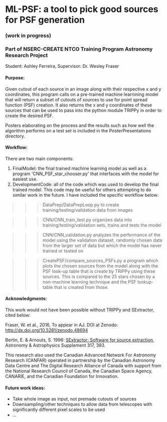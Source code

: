 # ML-PSF: a tool to pick good sources for PSF generation 
### (work in progress)
### Part of NSERC-CREATE NTCO Training Program Astronomy Research Project
Student: Ashley Ferreira, Supervisor: Dr. Wesley Fraser

#### Purpose:

Given cutout of each source in an image along with their respective x and y coordinates, this program calls on a pre-trained machine learnining model that will return a subset of cutouts of sources to use for point spread function (PSF) creation. It also returns the x and y coordinates of these sources that can be used to pass into the python module TRIPPy in order to create the desired PSF.

Posters elaborating on the process and the results such as how well the algorithm performs on a test set is included in the PosterPresentations directory.

#### Workflow:

There are two main components: 
1. FinalModel: the final trained machine learning model as well as a program 'CNN_PSF_star_chooser.py' that interfaces with the model for easiest use. 
2. DevelopmentCode: all of the code which was used to develop the final trained model. This code may be useful for others attempting to do similar work in the future. I have included the specific workflow below: 

>>> DataPrep/DataPrepLoop.py to create training/testing/validation data from images


>>> CNN/CNN_train_test.py organizes data into training/testing/validation sets, trains and tests the model


>>> CNN/CNN_validation.py analyzes the performance of the model using the validation dataset, randomly chosen data from the larger set of data but which the model has never trained or tested on 


>>> CreatePSF/compare_sources_PSFs.py a program which plots the chosen sources from the model along with the PSF look-up table that is create by TRIPPy using these sources. This is compared to the 25 stars chosen by a non-machine learning technique and the PSF lookup-table that is created from those. 

#### Acknowledgments:

This work would not have been possible without TRIPPy and SExtractor, cited below:

Fraser, W. et al., 2016, To appear in AJ. DOI at Zenodo: http://dx.doi.org/10.5281/zenodo.48694

Bertin, E. & Arnouts, S. 1996: [SExtractor: Software for source extraction](https://ui.adsabs.harvard.edu/abs/1996A%26AS..117..393B/abstract), Astronomy & Astrophysics Supplement 317, 393.

This research also used the Canadian Advanced Network For Astronomy Research (CANFAR) operated in partnership by the  Canadian Astronomy Data Centre and The Digital Research Alliance of Canada with support from the National Research Council of Canada, the Canadian Space Agency, CANARIE, and the Canadian Foundation for Innovation.

#### Future work ideas:

- Take whole image as input, not premade cutouts of sources
- Downsampling/other techniques to allow data from telescopes with significantly different pixel scales to be used
- ...
